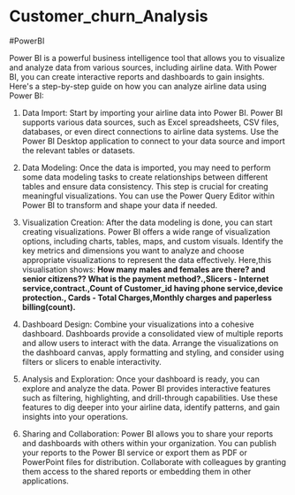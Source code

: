 # Customer_churn_Analysis
#PowerBI

Power BI is a powerful business intelligence tool that allows you to visualize and analyze data from various sources, including airline data. With Power BI, you can create interactive reports and dashboards to gain insights.
Here's a step-by-step guide on how you can analyze airline data using Power BI:

1. Data Import: Start by importing your airline data into Power BI. Power BI supports various data sources, such as Excel spreadsheets, CSV files, databases, or even direct connections to airline data systems. Use the Power BI Desktop application to connect to your data source and import the relevant tables or datasets.

2. Data Modeling: Once the data is imported, you may need to perform some data modeling tasks to create relationships between different tables and ensure data consistency. This step is crucial for creating meaningful visualizations. You can use the Power Query Editor within Power BI to transform and shape your data if needed.

3. Visualization Creation: After the data modeling is done, you can start creating visualizations. Power BI offers a wide range of visualization options, including charts, tables, maps, and custom visuals. Identify the key metrics and dimensions you want to analyze and choose appropriate visualizations to represent the data effectively. Here,this visualisation shows: **How many males and females are there? and senior citizens??
What is the payment method?.,Slicers - Internet service,contract.,Count of Customer_id having phone service,device protection., Cards - Total Charges,Monthly charges and paperless billing(count).**
  
4. Dashboard Design: Combine your visualizations into a cohesive dashboard. Dashboards provide a consolidated view of multiple reports and allow users to interact with the data. Arrange the visualizations on the dashboard canvas, apply formatting and styling, and consider using filters or slicers to enable interactivity.

5. Analysis and Exploration: Once your dashboard is ready, you can explore and analyze the data. Power BI provides interactive features such as filtering, highlighting, and drill-through capabilities. Use these features to dig deeper into your airline data, identify patterns, and gain insights into your operations.

6. Sharing and Collaboration: Power BI allows you to share your reports and dashboards with others within your organization. You can publish your reports to the Power BI service or export them as PDF or PowerPoint files for distribution. Collaborate with colleagues by granting them access to the shared reports or embedding them in other applications.

